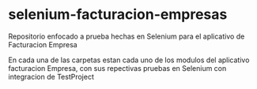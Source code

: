 # selenium-facturacion-empresas
Repositorio enfocado a prueba hechas en Selenium para el aplicativo de Facturacion Empresa

En cada una de las carpetas estan cada uno de los modulos del aplicativo facturacion Empresa, con sus repectivas pruebas en Selenium con integracion de TestProject
